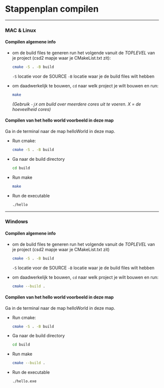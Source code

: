# Stappenplan compilen

---

### MAC & Linux
#### Compilen algemene info
- om de build files te generen run het volgende vanuit de _TOPLEVEL_ van je project (csd2 mapje waar je CMakeList.txt zit):
  ```bash
  cmake -S . -B build
  ```
  `-S` locatie voor de SOURCE
  `-B` locatie waar je de build files wilt hebben

- om daadwerkelijk te bouwen, `cd` naar welk project je wilt bouwen en run:
  ```bash
  make
  ```
  _(Gebruik `-jX` om build over meerdere cores uit te voeren. X = de hoeveelheid cores)_

#### Compilen van het hello world voorbeeld in deze map
Ga in de terminal naar de map helloWorld in deze map.
- Run cmake:
  ```bash
  cmake -S . -B build
  ```

- Ga naar de build directory
  ```bash
  cd build
  ```
- Run make
  ```bash
  make
  ```
- Run de executable
  ```bash
  ./hello
  ```







---

### Windows
#### Compilen algemene info
- om de build files te generen run het volgende vanuit de _TOPLEVEL_ van je project (csd2 mapje waar je CMakeList.txt zit)
  ```bash
  cmake -S . -B build
  ```
  `-S` locatie voor de SOURCE
  `-B` locatie waar je de build files wilt hebben

- om daadwerkelijk te bouwen, `cd` naar welk project je wilt bouwen en run:
  ```bash
  cmake --build .
  ```
#### Compilen van het hello world voorbeeld in deze map
Ga in de terminal naar de map helloWorld in deze map.
- Run cmake:
  ```bash
  cmake -S . -B build
  ```

- Ga naar de build directory
  ```bash
  cd build
  ```
- Run make
  ```bash
  cmake --build .
  ```
- Run de executable
  ```bash
  ./hello.exe
  ```
